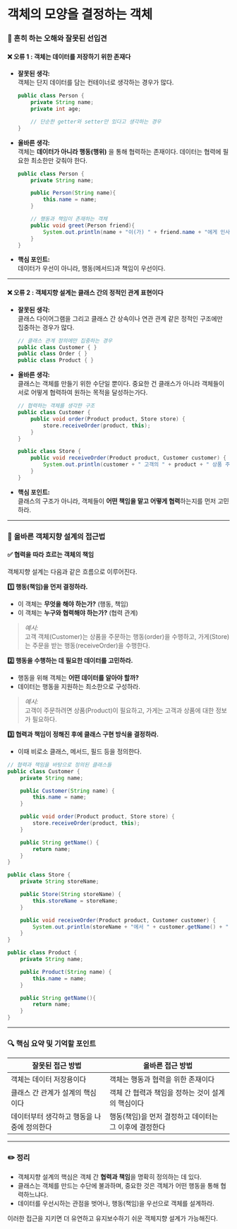 # 객체의 모양을 결정하는 객체

### 📌 흔히 하는 오해와 잘못된 선입견

#### ❌ **오류 1 : 객체는 데이터를 저장하기 위한 존재다**

*   **잘못된 생각:**\
    객체는 단지 데이터를 담는 컨테이너로 생각하는 경우가 많다.

    ```java
    public class Person {
        private String name;
        private int age;

        // 단순한 getter와 setter만 있다고 생각하는 경우
    }
    ```
*   **올바른 생각:**\
    객체는 **데이터가 아니라 행동(행위)** 을 통해 협력하는 존재이다. 데이터는 협력에 필요한 최소한만 갖춰야 한다.

    ```java
    public class Person {
        private String name;

        public Person(String name){
            this.name = name;
        }

        // 행동과 책임이 존재하는 객체
        public void greet(Person friend){
            System.out.println(name + "이(가) " + friend.name + "에게 인사를 건넸습니다.");
        }
    }
    ```
* **핵심 포인트:**\
  데이터가 우선이 아니라, 행동(메서드)과 책임이 우선이다.

***

#### ❌ **오류 2 : 객체지향 설계는 클래스 간의 정적인 관계 표현이다**

*   **잘못된 생각:**\
    클래스 다이어그램을 그리고 클래스 간 상속이나 연관 관계 같은 정적인 구조에만 집중하는 경우가 많다.

    ```java
    // 클래스 관계 정의에만 집중하는 경우
    public class Customer { }
    public class Order { }
    public class Product { }
    ```
*   **올바른 생각:**\
    클래스는 객체를 만들기 위한 수단일 뿐이다. 중요한 건 클래스가 아니라 객체들이 서로 어떻게 협력하여 원하는 목적을 달성하는가다.

    ```java
    // 협력하는 객체를 생각한 구조
    public class Customer {
        public void order(Product product, Store store) {
            store.receiveOrder(product, this);
        }
    }

    public class Store {
        public void receiveOrder(Product product, Customer customer) {
            System.out.println(customer + " 고객의 " + product + " 상품 주문을 처리합니다.");
        }
    }
    ```
* **핵심 포인트:**\
  클래스의 구조가 아니라, 객체들이 **어떤 책임을 맡고 어떻게 협력**하는지를 먼저 고민하라.

***

### 📌 **올바른 객체지향 설계의 접근법**

#### ✅ **협력을 따라 흐르는 객체의 책임**

객체지향 설계는 다음과 같은 흐름으로 이루어진다.

**1️⃣ 행동(책임)을 먼저 결정하라.**

* 이 객체는 **무엇을 해야 하는가?** (행동, 책임)
* 이 객체는 **누구와 협력해야 하는가?** (협력 관계)

> _예시:_\
> 고객 객체(Customer)는 상품을 주문하는 행동(order)을 수행하고, 가게(Store)는 주문을 받는 행동(receiveOrder)을 수행한다.

**2️⃣ 행동을 수행하는 데 필요한 데이터를 고민하라.**

* 행동을 위해 객체는 **어떤 데이터를 알아야 할까?**
* 데이터는 행동을 지원하는 최소한으로 구성하라.

> _예시:_\
> 고객이 주문하려면 상품(Product)이 필요하고, 가게는 고객과 상품에 대한 정보가 필요하다.

**3️⃣ 협력과 책임이 정해진 후에 클래스 구현 방식을 결정하라.**

* 이때 비로소 클래스, 메서드, 필드 등을 정의한다.

```java
// 협력과 책임을 바탕으로 정의된 클래스들
public class Customer {
    private String name;

    public Customer(String name) {
        this.name = name;
    }

    public void order(Product product, Store store) {
        store.receiveOrder(product, this);
    }

    public String getName() {
        return name;
    }
}

public class Store {
    private String storeName;

    public Store(String storeName) {
        this.storeName = storeName;
    }

    public void receiveOrder(Product product, Customer customer) {
        System.out.println(storeName + "에서 " + customer.getName() + " 고객님의 " + product.getName() + " 상품 주문을 처리했습니다.");
    }
}

public class Product {
    private String name;

    public Product(String name) {
        this.name = name;
    }

    public String getName(){
        return name;
    }
}
```

***

### 🔍 핵심 요약 및 기억할 포인트

| 잘못된 접근 방법               | 올바른 접근 방법                       |
| ----------------------- | ------------------------------- |
| 객체는 데이터 저장용이다           | 객체는 행동과 협력을 위한 존재이다             |
| 클래스 간 관계가 설계의 핵심이다      | 객체 간 협력과 책임을 정하는 것이 설계의 핵심이다    |
| 데이터부터 생각하고 행동을 나중에 정의한다 | 행동(책임)을 먼저 결정하고 데이터는 그 이후에 결정한다 |

***

### ✏️ **정리**

* 객체지향 설계의 핵심은 객체 간 **협력과 책임**을 명확히 정의하는 데 있다.
* 클래스는 객체를 만드는 수단에 불과하며, 중요한 것은 객체가 어떤 행동을 통해 협력하느냐다.
* 데이터를 우선시하는 관점을 벗어나, 행동(책임)을 우선으로 객체를 설계하라.

이러한 접근을 지키면 더 유연하고 유지보수하기 쉬운 객체지향 설계가 가능해진다.
